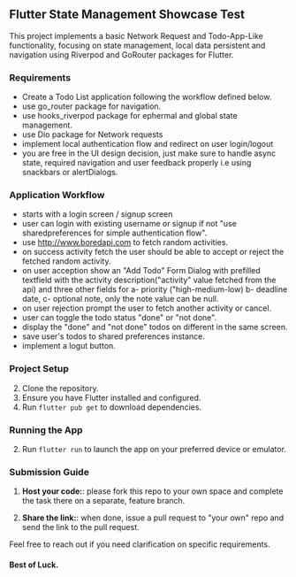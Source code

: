 
## Flutter State Management Showcase Test

This project implements a basic Network Request and Todo-App-Like functionality, focusing on state management, local data persistent and navigation using Riverpod and GoRouter packages for Flutter.

### Requirements

-   Create a Todo List application following the workflow defined below.
-   use go_router package for navigation.
-   use hooks_riverpod package for ephermal and global state management.
-   use Dio package for Network requests
-   implement local authentication flow and redirect on user login/logout 
-   you are free in the UI design decision, just make sure to handle async state, required navigation and user feedback properly i.e  using snackbars or alertDialogs.


### Application Workflow
-   starts with a login screen / signup screen
-   user can login with existing username or signup if not "use sharedpreferences for simple authentication flow".
-   use http://www.boredapi.com to fetch random activities.
-   on success activity fetch the user should be able to accept or reject the fetched random activity.
-   on user acception show an "Add Todo" Form Dialog with prefilled textfield with the activity description("activity" value fetched from the api) and three other fields for a- priority ("high-medium-low) b- deadline date, c- optional note, only the note value can be null.
-   on user rejection prompt the user to fetch another activity or cancel.
-   user can toggle the todo status "done" or "not done".
-   display the "done" and "not done" todos on different in the same screen.
-   save user's todos to shared preferences instance.
-   implement a logut button.


### Project Setup

2.  Clone the repository.
4.  Ensure you have Flutter installed and configured.
6.  Run `flutter pub get` to download dependencies.

### Running the App

2.  Run `flutter run` to launch the app on your preferred device or emulator.

### Submission Guide 

1. **Host your code:**: please fork this repo to your own space and complete the task there on a separate, feature branch.

2. **Share the link:**: when done, issue a pull request to "your own" repo and send the link to the pull request.

Feel free to reach out if you need clarification on specific requirements.

#### Best of Luck.